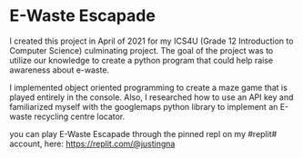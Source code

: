 # E-Waste Escapade

I created this project in April of 2021 for my ICS4U (Grade 12 Introduction to Computer Science) culminating project.
The goal of the project was to utilize our knowledge to create a python program that could help raise awareness about e-waste.

I implemented object oriented programming to create a maze game that is played entirely in the console.
Also, I researched how to use an API key and familiarized myself with the googlemaps python library to implement an E-waste recycling centre locator.

you can play E-Waste Escapade through the pinned repl on my #replit# account, here: https://replit.com/@justingna

